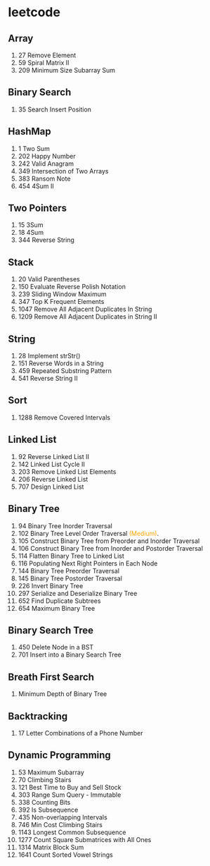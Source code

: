 # leetcode

## Array
1. 27 Remove Element
1. 59 Spiral Matrix II
1. 209 Minimum Size Subarray Sum

## Binary Search
1. 35 Search Insert Position

## HashMap
1. 1 Two Sum
2. 202 Happy Number
3. 242 Valid Anagram
4. 349 Intersection of Two Arrays
5. 383 Ransom Note
6. 454 4Sum II

## Two Pointers
1. 15 3Sum
1. 18 4Sum
1. 344 Reverse String

## Stack
1. 20 Valid Parentheses
2. 150 Evaluate Reverse Polish Notation
3. 239 Sliding Window Maximum
4. 347 Top K Frequent Elements
5. 1047 Remove All Adjacent Duplicates In String
6. 1209 Remove All Adjacent Duplicates in String II

## String
1. 28 Implement strStr()
2. 151 Reverse Words in a String
3. 459 Repeated Substring Pattern
4. 541 Reverse String II

## Sort
1. 1288 Remove Covered Intervals

## Linked List
1. 92 Reverse Linked List II
2. 142 Linked List Cycle II
3. 203 Remove Linked List Elements
4. 206 Reverse Linked List
5. 707 Design Linked List

## Binary Tree
1. 94 Binary Tree Inorder Traversal
2. 102 Binary Tree Level Order Traversal <span style="color:orange">(Medium)</span>.
3. 105 Construct Binary Tree from Preorder and Inorder Traversal
4. 106 Construct Binary Tree from Inorder and Postorder Traversal
5. 114 Flatten Binary Tree to Linked List
6. 116 Populating Next Right Pointers in Each Node
7. 144 Binary Tree Preorder Traversal
8. 145 Binary Tree Postorder Traversal
9. 226 Invert Binary Tree
10. 297 Serialize and Deserialize Binary Tree
11. 652 Find Duplicate Subtrees
12. 654 Maximum Binary Tree

## Binary Search Tree
1. 450 Delete Node in a BST
2. 701 Insert into a Binary Search Tree

## Breath First Search
1. Minimum Depth of Binary Tree

## Backtracking
1. 17 Letter Combinations of a Phone Number

##  Dynamic Programming
1. 53 Maximum Subarray
1. 70 Climbing Stairs
1. 121 Best Time to Buy and Sell Stock
1. 303 Range Sum Query - Immutable
1. 338 Counting Bits
1. 392 Is Subsequence
1. 435 Non-overlapping Intervals
1. 746 Min Cost Climbing Stairs
1. 1143 Longest Common Subsequence
1. 1277 Count Square Submatrices with All Ones
1. 1314 Matrix Block Sum
1. 1641 Count Sorted Vowel Strings

